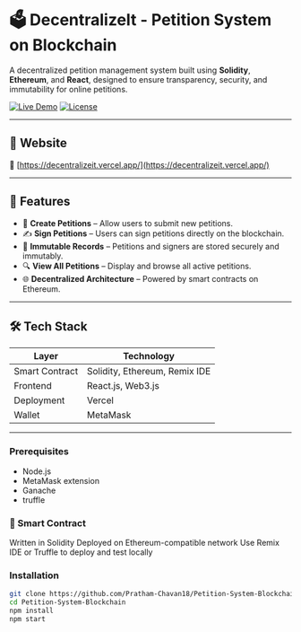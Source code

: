 # 🗳️ DecentralizeIt - Petition System on Blockchain

A decentralized petition management system built using **Solidity**, **Ethereum**, and **React**, designed to ensure transparency, security, and immutability for online petitions.

[![Live Demo](https://img.shields.io/badge/Live%20Site-Vercel-blue)](https://decentralizeit.vercel.app/)
[![License](https://img.shields.io/badge/license-MIT-green)](LICENSE)

---

## 🚀 Website

🔗 [https://decentralizeit.vercel.app/](https://decentralizeit.vercel.app/)

---

## 📌 Features

- 📜 **Create Petitions** – Allow users to submit new petitions.
- ✍️ **Sign Petitions** – Users can sign petitions directly on the blockchain.
- 🔐 **Immutable Records** – Petitions and signers are stored securely and immutably.
- 🔍 **View All Petitions** – Display and browse all active petitions.
- 🌐 **Decentralized Architecture** – Powered by smart contracts on Ethereum.

---

## 🛠️ Tech Stack

| Layer        | Technology                     |
|--------------|--------------------------------|
| Smart Contract | Solidity, Ethereum, Remix IDE    |
| Frontend     | React.js, Web3.js              |
| Deployment   | Vercel         |
| Wallet       | MetaMask                       |

---

### Prerequisites

- Node.js
- MetaMask extension
- Ganache
- truffle
  
### 📄 Smart Contract 
Written in Solidity
Deployed on Ethereum-compatible network
Use Remix IDE or Truffle to deploy and test locally

### Installation

```bash
git clone https://github.com/Pratham-Chavan18/Petition-System-Blockchain.git
cd Petition-System-Blockchain
npm install
npm start





